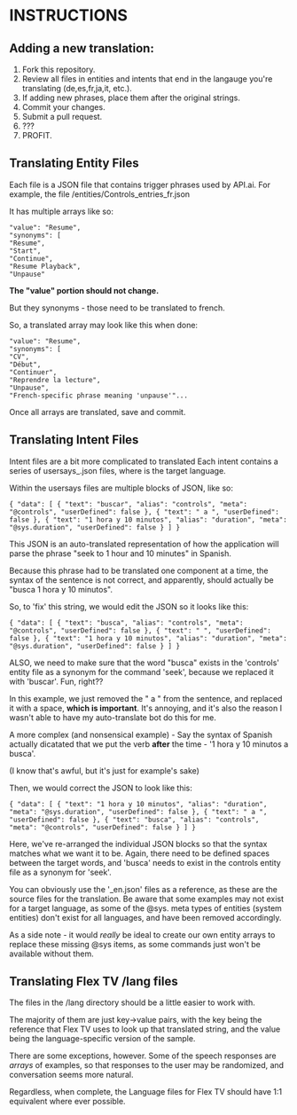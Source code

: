# INSTRUCTIONS

## Adding a new translation:
1. Fork this repository.
2. Review all files in entities and intents that end in the langauge you're translating (de,es,fr,ja,it, etc.).
3. If adding new phrases, place them after the original strings.
4. Commit your changes.
5. Submit a pull request.
6. ???
7. PROFIT. 

## Translating Entity Files
Each file is a JSON file that contains trigger phrases used by API.ai.
For example, the file /entities/Controls_entries_fr.json

It has multiple arrays like so:

    "value": "Resume",
    "synonyms": [
    "Resume",
    "Start",
    "Continue",
    "Resume Playback",
    "Unpause"

**The "value" portion should not change.**

But they synonyms - those need to be translated to french.

So, a translated array may look like this when done:

    "value": "Resume",
    "synonyms": [
    "CV",
    "Début",
    "Continuer",
    "Reprendre la lecture",
    "Unpause",
    "French-specific phrase meaning 'unpause'"...

Once all arrays are translated, save and commit.


## Translating Intent Files
Intent files are a bit more complicated to translated
Each intent contains a series of usersays_<LANG>.json files, where <LANG> is the target language.

Within the usersays files are multiple blocks of JSON, like so:

`
{
        "data": [
            {
                "text": "buscar",
                "alias": "controls",
                "meta": "@controls",
                "userDefined": false
            },
            {
                "text": " a ",
                "userDefined": false
            },
            {
                "text": "1 hora y 10 minutos",
                "alias": "duration",
                "meta": "@sys.duration",
                "userDefined": false
            }
        ]
    }
`

This JSON is an auto-translated representation of how the application will parse the phrase "seek to 1 hour and 10 minutes" in Spanish.

Because this phrase had to be translated one component at a time, the syntax of the sentence is not correct, and apparently, should actually be "busca 1 hora y 10 minutos".

So, to 'fix' this string, we would edit the JSON so it looks like this:

`
{
        "data": [
            {
                "text": "busca",
                "alias": "controls",
                "meta": "@controls",
                "userDefined": false
            },
            {
                "text": " ",
                "userDefined": false
            },
            {
                "text": "1 hora y 10 minutos",
                "alias": "duration",
                "meta": "@sys.duration",
                "userDefined": false
            }
        ]
    }
`

ALSO, we need to make sure that the word "busca" exists in the 'controls' entity file as a synonym for the command 'seek', because we replaced it with 'buscar'. Fun, right??

In this example, we just removed the " a " from the sentence, and replaced it with a space, **which is important**. It's annoying,
and it's also the reason I wasn't able to have my auto-translate bot do this for me.


A more complex (and nonsensical example) - Say the syntax of Spanish actually dicatated that we put the verb **after** the time - '1 hora y 10 minutos a busca'.

(I know that's awful, but it's just for example's sake)

Then, we would correct the JSON to look like this:

`
{
        "data": [
			{
                "text": "1 hora y 10 minutos",
                "alias": "duration",
                "meta": "@sys.duration",
                "userDefined": false
            },
            {
                "text": " a ",
                "userDefined": false
            },
            {
                "text": "busca",
                "alias": "controls",
                "meta": "@controls",
                "userDefined": false
            }
        ]
    }
`

Here, we've re-arranged the individual JSON blocks so that the syntax matches what we want it to be. Again, there need to be defined spaces between the target words, and 'busca' 
needs to exist in the controls entity file as a synonym for 'seek'.

You can obviously use the '_en.json' files as a reference, as these are the source files for the translation. Be aware that some examples may not exist for a target language,
as some of the @sys. meta types of entities (system entities) don't exist for all languages, and have been removed accordingly. 

As a side note - it would *really* be ideal to create our own entity arrays to replace these missing @sys items, as some commands just won't be available without them.


## Translating Flex TV /lang files

The files in the /lang directory should be a little easier to work with.

The majority of them are just key->value pairs, with the key being the reference that Flex TV uses to look up that translated string, and the value being the language-specific
version of the sample.

There are some exceptions, however. Some of the speech responses are *arrays* of examples, so that responses to the user may be randomized, and conversation seems more natural.

Regardless, when complete, the Language files for Flex TV should have 1:1 equivalent where ever possible.